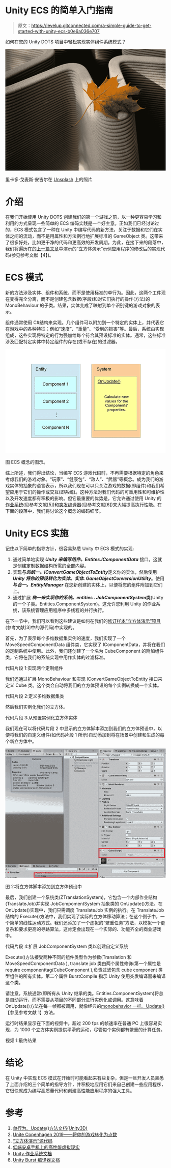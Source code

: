# Unity ECS 的简单入门指南

> 原文：<https://levelup.gitconnected.com/a-simple-guide-to-get-started-with-unity-ecs-b0e6a036e707>

如何在您的 Unity DOTS 项目中轻松实现实体组件系统模式？

![](img/9298d4f7563b877eaa925de2d2b6115f.png)

里卡多·戈麦斯·安吉尔在 [Unsplash](https://unsplash.com/photos/qw-EfNUjIeA) 上的照片

# 介绍

在我们开始使用 Unity DOTS 创建我们的第一个游戏之前，以一种更容易学习和利用的方式呈现一些简单的 ECS 编码实践是一个好主意。正如我们已经讨论过的，ECS 模式包含了一种在 Unity 中编写代码的新方法，关注于数据和它们在实体之间的流动，而不是用属性和方法例行地扩展标准的 GameObject 类。这带来了很多好处，比如更干净的代码和更高效的开发周期。为此，在接下来的段落中，我们将遍历在[的上一篇文章](/high-performance-vr-on-a-low-end-android-phone-9186177d0e20)中演示的“立方体演示”示例应用程序的修改后的实现代码(参见参考文献【4】)。

# ECS 模式

新的方法涉及实体、组件和系统，而不是使用标准的单行为。因此，这两个工件现在变得完全分离，而不是创建包含数据(字段)和对它们执行的操作(方法)的 MonoBehaviour 的子类。结果，实体变成了映射到单个识别键的游戏对象的表示。

组件通常使用 C#结构来实现。几个组件可以附加到一个特定的实体上，并代表它在游戏中的各种特征；例如“速度”、“重量”、“受到的损害”等。最后，系统由实现组成，这些实现将特定的行为强加给每个符合其预设标准的实体。通常，这些标准涉及匹配特定实体中特定组件的存在(或不存在)的过滤器。

![](img/42fcacb846f0f5fbf420e89765eee92b.png)

图 ECS 概念的图示。

综上所述，我们得出结论，当编写 ECS 游戏代码时，不再需要根据特定的角色来考虑我们的游戏对象。“玩家”、“健康包”、“敌人”、“武器”等概念。成为我们的游戏实体的抽象的语言表示，所以我们现在可以只关注游戏的数据(即组件)和我们希望应用于它们的操作或交互(即系统)。这种方法对我们代码的可重用性和可维护性以及开发速度都有积极的影响。但它最重要的优势是，它允许通过使用 Unity 的[作业系统](https://docs.unity3d.com/Manual/JobSystem.html)(见参考文献[5])和[突发编译器](https://docs.unity3d.com/Packages/com.unity.burst@0.2/manual/index.html)(见参考文献[6])来大幅提高执行性能。在下面的段落中，我们将讨论这个概念的编码细节。

# Unity ECS 实施

记住以下简单的指导方针，很容易熟悉 Unity 中 ECS 模式的实现:

1.  通过简单地实现 ***Unity 来编写组件。Entites.IComponentData*** 接口。这就是创建定制数据结构所需的全部内容。
2.  实现**与*的统一。IConvertGameObjectToEntity***定义你的实体，然后使用 ***Unity 将你的预设转化为实体。实体. GameObjectConversionUtility***。使用**与*合一。EntityManager*** 在您新创建的实体上，以便将您的组件附加到它们上。
3.  通过扩展 ***统一来实现你的系统。entities . JobComponentSystem***类(Unity 的一个子类。Entities.ComponentSystem)。这允许您利用 Unity 的作业系统，该系统管理应用程序中多线程的并行执行。

在下一节中，我们可以看到这些建议是如何在我们的[修订样本“立方体演示”项目](https://github.com/mkoutroumpas/URPTestTwo/tree/43d3510fe358305aae22344312248f0068a7293e)(参考文献[3]中的源代码)中实现的。

首先，为了表示每个多维数据集实例的速度，我们实现了一个 MoveSpeedComponentData 组件类，它实现了 IComponentData，并将在我们的定制系统中使用。此外，我们还创建了一个名为 CubeComponent 的附加组件类，它将在我们的系统实现中用作实体的过滤标准。

代码片段 1:实现两个定制组件

我们还通过扩展 MonoBehaviour 和实现 IConvertGameObjectToEntity 接口来定义 Cube 类。这个类会自动将我们的立方体预设的每个实例转换成一个实体。

代码片段 2:定义多维数据集类

然后我们实例化我们的立方体。

代码片段 3:从预置实例化立方体实体

我们现在可以将代码片段 2 中显示的立方体脚本添加到我们的立方体预设中，以便将我们的自定义组件(如代码片段 1 所示)自动添加到将在场景中创建和生成的每个新立方体中。

![](img/610d0ac9cb92a7a0e7bb6d8ec16d954d.png)

图 2:将立方体脚本添加到立方体预设中

最后，我们创建一个系统类(ZTranslationSystem)，它包含一个内部作业结构(TranslateJob)并实现 JobCompomentSystem 抽象类的 OnUpdate()方法。在 OnUpdate()实现中，我们只需调度 TranslateJob 实例的执行。在 TranslateJob 结构的 Execute()方法中，我们实现了实际的立方体移动算法；在这个例子中，一个简单的线性运动方式。我们还添加了一个虚拟的“繁重任务”方法，以模拟一个更复杂和要求更高的寻路算法，这肯定会出现在一个实际的、功能齐全的商业游戏中。

代码片段 4:扩展 JobComponentSystem 类以创建自定义系统

Execute()方法接受两种不同的组件类型作为参数(Translation 和 MoveSpeedComponentData ), translate job 类由两个属性修饰:第一个属性是 require componenttag(CubeComponent ),负责过滤包含 cube component 类型组件的所有实体。第二个属性 BurstCompile 指示 Unity 使用突发编译器来编译这个类。

请注意，系统通常(即所有从 Unity 继承的类。Entities.ComponentSystem)将总是自动运行，而不需要从项目的不同部分进行实例化或调用。这意味着 OnUpdate()方法在每一帧都被调用，就像经典的[monobehavior 一样。Update()](https://docs.unity3d.com/ScriptReference/MonoBehaviour.Update.html) 【参见参考文献 1】方法。

运行时结果显示在下面的视频中。超过 200 fps 的帧速率在普通 PC 上很容易实现，为 1000 个立方体实例提供平滑的运动，尽管每个实例都有繁重的计算任务。

视频 1:最终结果

# 结论

在 Unity 中实现 ECS 模式在开始时可能看起来有些复杂，但是一旦开发人员熟悉了上面介绍的三个简单的指导方针，并积极地应用它们来自己创建一些应用程序，它很快就成为编写高质量代码和创建高性能应用程序的强大工具。

# 参考

1.  [单行为。Update()方法文档(Unity3D)](https://docs.unity3d.com/ScriptReference/MonoBehaviour.Update.html)
2.  [Unite Copenhagen 2019——将你的游戏转化为点数](https://www.slideshare.net/unity3d/converting-your-game-to-dots-unite-copenhagen-2019)
3.  [“立方体演示”源代码](https://github.com/mkoutroumpas/URPTestTwo/tree/43d3510fe358305aae22344312248f0068a7293e)
4.  [低端安卓手机上的高性能虚拟现实](/high-performance-vr-on-a-low-end-android-phone-9186177d0e20)
5.  [Unity 作业系统文档](https://docs.unity3d.com/Manual/JobSystem.html)
6.  [Unity Burst 编译器文档](https://docs.unity3d.com/Packages/com.unity.burst@0.2/manual/index.html)